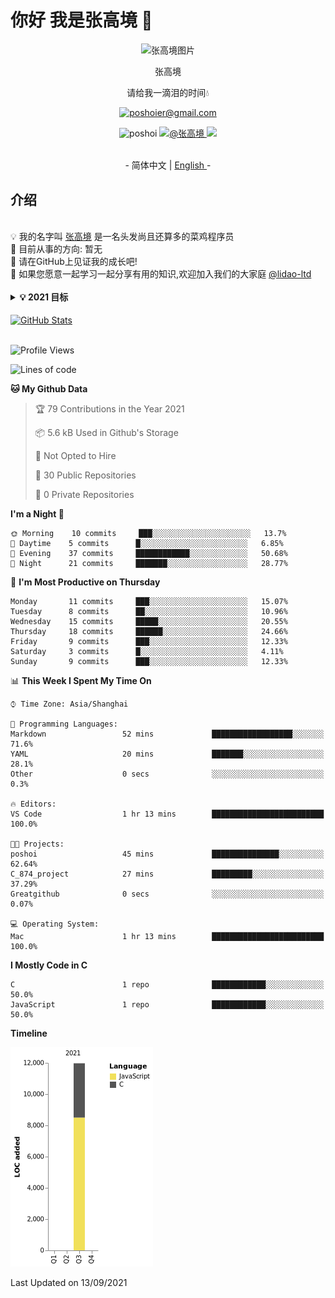 # 你好 我是张高境 👋

<p align="center">
   <img width="250px"src="https://c-ssl.duitang.com/uploads/item/201702/18/20170218214611_xamfN.thumb.1000_0.jpeg" align="center" alt="张高境图片"/>
   <p align="center">张高境</p>
   <p align="center">请给我一滴泪的时间💧</p>
   <p align="center"> 
      <a href="mailto:poshoier@gmail.com">
        <img alt="poshoier@gmail.com" src="https://img.shields.io/badge/poshoier@gmail.com-c14438?style=flat&logo=Gmail&logoColor=white&link=mailto:poshoier@gmail.com" />     
       </a>
   <p align="center"> <img src=https://komarev.com/ghpvc/?username=poshoi alt=poshoi /> 
      <a href="https://github.com/lidao-ltd">
        <img alt="@张高境" src="https://img.shields.io/badge/-组织:lidao-grey?style=flat&logo=github&logoColor=white&link=https://github.com/lidao-ltd/" />     
       </a>
       <a href="https://github.com/poshoi">
          <img src=https://img.shields.io/github/followers/poshoi?style=social> 
      </a>
   </p>

</p>
<p align="center"><br>-  简体中文  | <a href="README_en.md"> English </a> -


## 介绍

</br>
💡 我的名字叫 <a href="https://github.com/poshoi">张高境</a> 是一名头发尚且还算多的菜鸡程序员</br>
🐣 目前从事的方向: 暂无 </br>
🤭 请在GitHub上见证我的成长吧! </br>
🤩 如果您愿意一起学习一起分享有用的知识,欢迎加入我们的大家庭 <a href="https://github.com/lidao-ltd"> @lidao-ltd </a> </br>
</br>
<details>
  <summary><b> 💡 2021 目标</b></summary>
    1. 考上研究生 </br>
    2. 有个好身体</br>
    3. 坚持在GitHub上找一些好玩的项目,并落地</br>
    4. 把Homeassistant中NAS部分整好</br>
</details>
</br>

<a href="https://github.com/poshoi">
  <img align="center" alt="GitHub Stats" src="https://github-readme-stats.vercel.app/api?username=poshoi&theme=tokyonight&show_icons=true&include_all_commits=true" />
</a>
</br>
</br>

<!--START_SECTION:waka-->
![Profile Views](http://img.shields.io/badge/Profile%20Views-36-blue)

![Lines of code](https://img.shields.io/badge/From%20Hello%20World%20I%27ve%20Written-11974%20lines%20of%20code-blue)

**🐱 My Github Data** 

> 🏆 79 Contributions in the Year 2021
 > 
> 📦 5.6 kB Used in Github's Storage 
 > 
> 🚫 Not Opted to Hire
 > 
> 📜 30 Public Repositories 
 > 
> 🔑 0 Private Repositories  
 > 
**I'm a Night 🦉** 

```text
🌞 Morning    10 commits     ███░░░░░░░░░░░░░░░░░░░░░░   13.7% 
🌆 Daytime    5 commits      █░░░░░░░░░░░░░░░░░░░░░░░░   6.85% 
🌃 Evening    37 commits     ████████████░░░░░░░░░░░░░   50.68% 
🌙 Night      21 commits     ███████░░░░░░░░░░░░░░░░░░   28.77%

```
📅 **I'm Most Productive on Thursday** 

```text
Monday       11 commits     ███░░░░░░░░░░░░░░░░░░░░░░   15.07% 
Tuesday      8 commits      ██░░░░░░░░░░░░░░░░░░░░░░░   10.96% 
Wednesday    15 commits     █████░░░░░░░░░░░░░░░░░░░░   20.55% 
Thursday     18 commits     ██████░░░░░░░░░░░░░░░░░░░   24.66% 
Friday       9 commits      ███░░░░░░░░░░░░░░░░░░░░░░   12.33% 
Saturday     3 commits      █░░░░░░░░░░░░░░░░░░░░░░░░   4.11% 
Sunday       9 commits      ███░░░░░░░░░░░░░░░░░░░░░░   12.33%

```


📊 **This Week I Spent My Time On** 

```text
⌚︎ Time Zone: Asia/Shanghai

💬 Programming Languages: 
Markdown                 52 mins             ██████████████████░░░░░░░   71.6% 
YAML                     20 mins             ███████░░░░░░░░░░░░░░░░░░   28.1% 
Other                    0 secs              ░░░░░░░░░░░░░░░░░░░░░░░░░   0.3%

🔥 Editors: 
VS Code                  1 hr 13 mins        █████████████████████████   100.0%

🐱‍💻 Projects: 
poshoi                   45 mins             ███████████████░░░░░░░░░░   62.64% 
C_874_project            27 mins             █████████░░░░░░░░░░░░░░░░   37.29% 
Greatgithub              0 secs              ░░░░░░░░░░░░░░░░░░░░░░░░░   0.07%

💻 Operating System: 
Mac                      1 hr 13 mins        █████████████████████████   100.0%

```

**I Mostly Code in C** 

```text
C                        1 repo              ████████████░░░░░░░░░░░░░   50.0% 
JavaScript               1 repo              ████████████░░░░░░░░░░░░░   50.0%

```


**Timeline**

![Chart not found](https://raw.githubusercontent.com/poshoi/poshoi/main/charts/bar_graph.png) 


 Last Updated on 13/09/2021
<!--END_SECTION:waka-->

<!--
<a href="https://github.com/poshoi">
  <img align="center" alt="Top Langs" src="https://github-readme-stats.vercel.app/api/top-langs/?username=poshoi&layout=compact" />
</a>
-->

<!--
**poshoi/poshoi** is a ✨ _special_ ✨ repository because its `README.md` (this file) appears on your GitHub profile.

Here are some ideas to get you started:

- 🔭 I’m currently working on ...
- 🌱 I’m currently learning ...
- 👯 I’m looking to collaborate on ...
- 🤔 I’m looking for help with ...
- 💬 Ask me about ...
- 📫 How to reach me: ...
- 😄 Pronouns: ...
- ⚡ Fun fact: ...
-->

